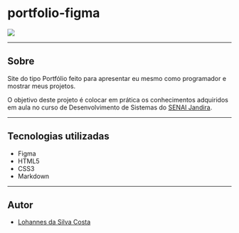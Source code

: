 # portfolio-figma

![](./img/Portifolio.png)

---

## Sobre
Site do tipo Portfólio feito para apresentar eu mesmo como programador e mostrar meus projetos.

O objetivo deste projeto é colocar em prática os conhecimentos adquiridos em aula no curso de Desenvolvimento de Sistemas do [SENAI Jandira](https://jandira.sp.senai.br/).

---
## Tecnologias utilizadas
- Figma
- HTML5
- CSS3
- Markdown

---
## Autor
- [Lohannes da Silva Costa](https://github.com/Lohannn)